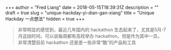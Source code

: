 +++
author = "Fred Liang"
date = 2018-05-15T18:39:31Z
description = ""
draft = true
slug = "unique-hackday-yi-dian-gan-xiang"
title = "Unique Hackday 一点想法"
hidden = true
+++

>非常明显的感觉到，最近几年国内的 hackathon 生态起来了，尤其是5月-7月这段时间，可以说每周都有高校举办 hackathon，但是作为其中一员，非常清楚目前 hackathon 还是差一些非常“酷”的产品和工具

